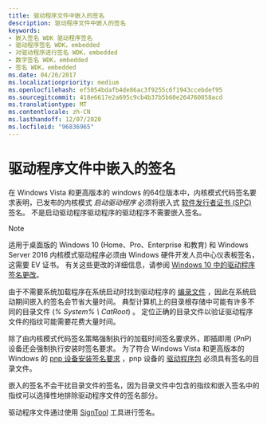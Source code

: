 ```yaml
---
title: 驱动程序文件中嵌入的签名
description: 驱动程序文件中嵌入的签名
keywords:
- 嵌入签名 WDK 驱动程序签名
- 驱动程序签名 WDK，embedded
- 对驱动程序进行签名 WDK，embedded
- 数字签名 WDK，embedded
- 签名 WDK，embedded
ms.date: 04/20/2017
ms.localizationpriority: medium
ms.openlocfilehash: ef5054bdafb4de86ac3f9255c6f1943ccebdef95
ms.sourcegitcommit: 418e6617e2a695c9cb4b37b5b60e264760858acd
ms.translationtype: MT
ms.contentlocale: zh-CN
ms.lasthandoff: 12/07/2020
ms.locfileid: "96836965"
---
```

# <a name="embedded-signatures-in-a-driver-file"></a>驱动程序文件中嵌入的签名


在 Windows Vista 和更高版本的 windows 的64位版本中，内核模式代码签名要求表明，已发布的内核模式 *启动驱动程序* 必须将嵌入式 [软件发行者证书 (SPC)](software-publisher-certificate.md) 签名。 不是启动驱动程序驱动程序的驱动程序不需要嵌入签名。

> [!NOTE]
> 适用于桌面版的 Windows 10 (Home、Pro、Enterprise 和教育) 和 Windows Server 2016 内核模式驱动程序必须由 Windows 硬件开发人员中心仪表板签名，这需要 EV 证书。 有关这些更改的详细信息，请参阅 [Windows 10 中的驱动程序签名更改](https://techcommunity.microsoft.com/t5/Windows-Hardware-Certification/Driver-Signing-changes-in-Windows-10-version-1607/ba-p/364894)。

 

由于不需要系统加载程序在系统启动时找到驱动程序的 [编录文件](catalog-files.md) ，因此在系统启动期间嵌入的签名会节省大量时间。 典型计算机上的目录根存储中可能有许多不同的目录文件 (*% System% \\ CatRoot*) 。 定位正确的目录文件以验证驱动程序文件的指纹可能需要花费大量时间。

除了由内核模式代码签名策略强制执行的加载时间签名要求外，即插即用 (PnP) 设备还会强制执行安装时签名要求。 为了符合 Windows Vista 和更高版本的 Windows 的 [pnp 设备安装签名要求](pnp-device-installation-signing-requirements--windows-vista-and-later-.md) ，pnp 设备的 [驱动程序包](driver-packages.md) 必须具有签名的目录文件。

嵌入的签名不会干扰目录文件的签名，因为目录文件中包含的指纹和嵌入签名中的指纹可以选择性地排除驱动程序文件的签名部分。

驱动程序文件通过使用 [SignTool](installing-a-catalog-file-by-using-signtool.md) 工具进行签名。

 

 





